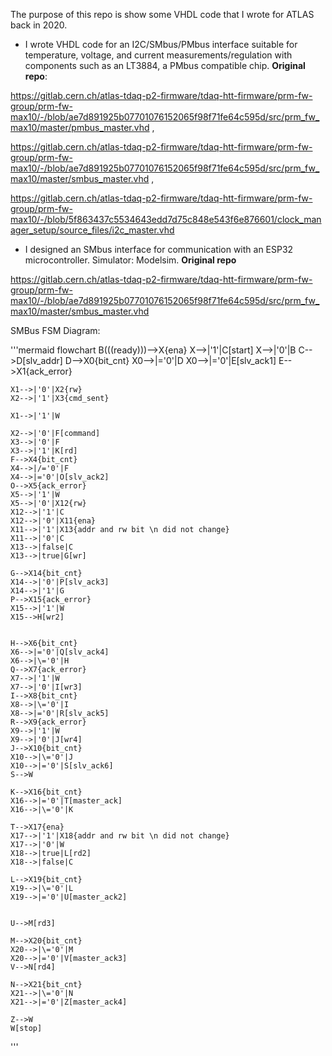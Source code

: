 The purpose of this repo is show some VHDL code that I wrote for ATLAS back in 2020.

 -  I wrote VHDL code for an I2C/SMbus/PMbus interface suitable for temperature, voltage, and current measurements/regulation with components such as an LT3884, a PMbus compatible chip. **Original repo**: 

https://gitlab.cern.ch/atlas-tdaq-p2-firmware/tdaq-htt-firmware/prm-fw-group/prm-fw-max10/-/blob/ae7d891925b07701076152065f98f71fe64c595d/src/prm_fw_max10/master/pmbus_master.vhd , 

https://gitlab.cern.ch/atlas-tdaq-p2-firmware/tdaq-htt-firmware/prm-fw-group/prm-fw-max10/-/blob/ae7d891925b07701076152065f98f71fe64c595d/src/prm_fw_max10/master/smbus_master.vhd , 

https://gitlab.cern.ch/atlas-tdaq-p2-firmware/tdaq-htt-firmware/prm-fw-group/prm-fw-max10/-/blob/5f863437c5534643edd7d75c848e543f6e876601/clock_manager_setup/source_files/i2c_master.vhd
 -  I designed an SMbus interface for communication with an ESP32 microcontroller. Simulator: Modelsim. **Original repo** 

https://gitlab.cern.ch/atlas-tdaq-p2-firmware/tdaq-htt-firmware/prm-fw-group/prm-fw-max10/-/blob/ae7d891925b07701076152065f98f71fe64c595d/src/prm_fw_max10/master/smbus_master.vhd

SMBus FSM Diagram:
 
 '''mermaid
flowchart 
    B(((ready)))-->X{ena}
    X-->|'1'|C[start]
    X-->|'0'|B
    C-->D[slv_addr]
    D-->X0{bit_cnt}
    X0-->|\='0'|D
    X0-->|='0'|E[slv_ack1]
    E-->X1{ack_error}
    
    X1-->|'0'|X2{rw}
    X2-->|'1'|X3{cmd_sent}

    X1-->|'1'|W

    X2-->|'0'|F[command]
    X3-->|'0'|F
    X3-->|'1'|K[rd]
    F-->X4{bit_cnt}
    X4-->|/='0'|F
    X4-->|='0'|O[slv_ack2]
    O-->X5{ack_error}
    X5-->|'1'|W
    X5-->|'0'|X12{rw}
    X12-->|'1'|C
    X12-->|'0'|X11{ena}
    X11-->|'1'|X13{addr and rw bit \n did not change}
    X11-->|'0'|C
    X13-->|false|C
    X13-->|true|G[wr]

    G-->X14{bit_cnt}
    X14-->|'0'|P[slv_ack3]
    X14-->|'1'|G
    P-->X15{ack_error}
    X15-->|'1'|W
    X15-->H[wr2]


    H-->X6{bit_cnt}
    X6-->|='0'|Q[slv_ack4]
    X6-->|\='0'|H
    Q-->X7{ack_error}
    X7-->|'1'|W
    X7-->|'0'|I[wr3]
    I-->X8{bit_cnt}
    X8-->|\='0'|I
    X8-->|='0'|R[slv_ack5]
    R-->X9{ack_error}
    X9-->|'1'|W
    X9-->|'0'|J[wr4]
    J-->X10{bit_cnt}
    X10-->|\='0'|J
    X10-->|='0'|S[slv_ack6]
    S-->W

    K-->X16{bit_cnt}
    X16-->|='0'|T[master_ack]
    X16-->|\='0'|K

    T-->X17{ena}
    X17-->|'1'|X18{addr and rw bit \n did not change}
    X17-->|'0'|W
    X18-->|true|L[rd2]
    X18-->|false|C

    L-->X19{bit_cnt}
    X19-->|\='0'|L
    X19-->|='0'|U[master_ack2]

    
    U-->M[rd3]

    M-->X20{bit_cnt}
    X20-->|\='0'|M
    X20-->|='0'|V[master_ack3]
    V-->N[rd4]

    N-->X21{bit_cnt}
    X21-->|\='0'|N
    X21-->|='0'|Z[master_ack4]

    Z-->W
    W[stop]

  
'''
